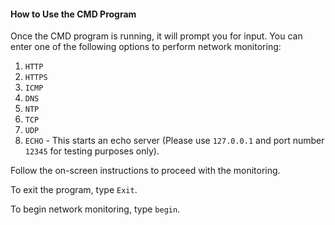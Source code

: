 #### How to Use the CMD Program

Once the CMD program is running, it will prompt you for input. You can enter one of the following options to perform network monitoring:

1. `HTTP`
2. `HTTPS`
3. `ICMP`
4. `DNS`
5. `NTP`
6. `TCP`
7. `UDP`
8. `ECHO` - This starts an echo server (Please use `127.0.0.1` and port number `12345` for testing purposes only).

Follow the on-screen instructions to proceed with the monitoring.

To exit the program, type `Exit`.

To begin network monitoring, type `begin`.